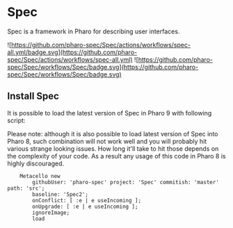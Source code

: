 # Spec

Spec is a framework in Pharo for describing user interfaces.

![https://github.com/pharo-spec/Spec/actions/workflows/spec-all.yml/badge.svg](https://github.com/pharo-spec/Spec/actions/workflows/spec-all.yml)
![https://github.com/pharo-spec/Spec/workflows/Spec/badge.svg](https://github.com/pharo-spec/Spec/workflows/Spec/badge.svg)


## Install Spec

It is possible to load the latest version of Spec in Pharo 9 with following script:

Please note: although it is also possible to load latest version of
Spec into Pharo 8, such combination will not work well and you will
probably hit various strange looking issues. How long it'll take to
hit those depends on the complexity of your code. As a result any
usage of this code in Pharo 8 is highly discouraged.

```Smalltalk
    Metacello new
        githubUser: 'pharo-spec' project: 'Spec' commitish: 'master' path: 'src';
        baseline: 'Spec2';
        onConflict: [ :e | e useIncoming ];
        onUpgrade: [ :e | e useIncoming ];
        ignoreImage;
        load
```
